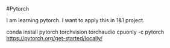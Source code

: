 #Pytorch

I am learning pytorch. I want to apply this in 1&1 project.

conda install pytorch torchvision torchaudio cpuonly -c pytorch
https://pytorch.org/get-started/locally/
